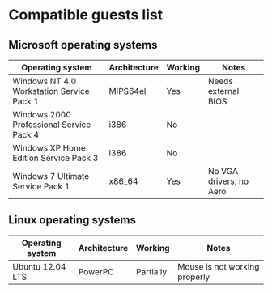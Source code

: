 # Compatible guests list

## Microsoft operating systems

| Operating system                          | Architecture | Working   | Notes                         |
| ----------------------------------------- | ------------ | --------- | ----------------------------- |
| Windows NT 4.0 Workstation Service Pack 1 | MIPS64el     | Yes       | Needs external BIOS           |
| Windows 2000 Professional Service Pack 4  | i386         | No        |                               |
| Windows XP Home Edition Service Pack 3    | i386         | No        |                               |
| Windows 7 Ultimate Service Pack 1         | x86_64       | Yes       | No VGA drivers, no Aero       |

## Linux operating systems

| Operating system                          | Architecture | Working   | Notes                         |
| ----------------------------------------- | ------------ | --------- | ----------------------------- |
| Ubuntu 12.04 LTS                          | PowerPC      | Partially | Mouse is not working properly |
